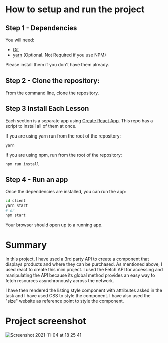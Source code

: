 # How to setup and run the project

## Step 1 - Dependencies

You will need:

* [Git](http://git-scm.com/downloads)
* [yarn](https://yarnpkg.com/en/docs/install) (Optional. Not Required if you use NPM)

Please install them if you don't have them already.

## Step 2 - Clone the repository:

From the command line, clone the repository.

## Step 3 Install Each Lesson

Each section is a separate app using [Create React App](https://github.com/facebookincubator/create-react-app). This repo has a script to install all of them at once.

If you are using yarn run from the root of the repository:

```sh
yarn
```

If you are using npm, run from the root of the repository:

```sh
npm run install
```

## Step 4 - Run an app

Once the dependencies are installed, you can run the app:

```sh
cd client
yarn start
# or
npm start
```

Your browser should open up to a running app.


# Summary

In this project, I have used a 3rd party API to create a component that displays products and where they can be purchased. As mentioned above, I used react to create this mini project. I used the Fetch API for accessing and manipulating the API because its global method provides an easy way to fetch resources asynchronously across the network.

I have then rendered the listing style component with attributes asked in the task and I have used CSS to style the component. I have also used the "size" website as reference point to style the component.

# Project screenshot 

![Screenshot 2021-11-04 at 18 25 41](https://user-images.githubusercontent.com/68753820/140398166-41dba3fd-b081-43e7-89c9-7b0e23a33dd2.png)
